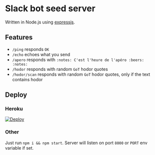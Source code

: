 # Slack bot seed server

Written in Node.js using [expressjs](http://expressjs.com/).

## Features

* `/ping` responds `OK`
* `/echo` echoes what you send
* `/apero` responds with `:notes: C'est l'heure de l'apéro :beers: :notes:`
* `/hodor` responds with random `GoT` hodor quotes
* `/hodor/scan` responds with random `GoT` hodor quotes, only if the text contains hodor

## Deploy

### Heroku

[![Deploy](https://www.herokucdn.com/deploy/button.png)](https://heroku.com/deploy?template=https://github.com/ArnaudRinquin/slack-bot)

### Other

Just run `npm i && npm start`. Server will listen on port `8000` or `PORT` env variable if set.
